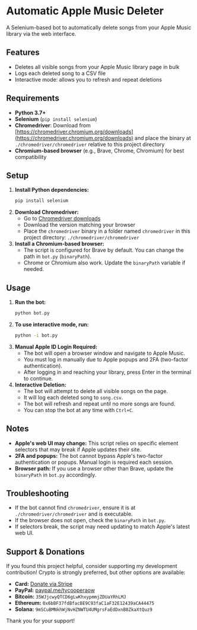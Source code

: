# Automatic Apple Music Deleter

A Selenium-based bot to automatically delete songs from your Apple Music library via the web interface.

## Features
- Deletes all visible songs from your Apple Music library page in bulk
- Logs each deleted song to a CSV file
- Interactive mode: allows you to refresh and repeat deletions

## Requirements
- **Python 3.7+**
- **Selenium** (`pip install selenium`)
- **Chromedriver**: Download from [https://chromedriver.chromium.org/downloads](https://chromedriver.chromium.org/downloads) and place the binary at `./chromedriver/chromedriver` relative to this project directory
- **Chromium-based browser** (e.g., Brave, Chrome, Chromium) for best compatibility

## Setup
1. **Install Python dependencies:**
   ```bash
   pip install selenium
   ```
2. **Download Chromedriver:**
   - Go to [Chromedriver downloads](https://chromedriver.chromium.org/downloads)
   - Download the version matching your browser
   - Place the `chromedriver` binary in a folder named `chromedriver` in this project directory: `./chromedriver/chromedriver`
3. **Install a Chromium-based browser:**
   - The script is configured for Brave by default. You can change the path in `bot.py` (`binaryPath`).
   - Chrome or Chromium also work. Update the `binaryPath` variable if needed.

## Usage
1. **Run the bot:**
   ```bash
   python bot.py
   ```
2. **To use interactive mode, run:**
   ```bash
   python -i bot.py
   ```
3. **Manual Apple ID Login Required:**
   - The bot will open a browser window and navigate to Apple Music.
   - You must log in manually due to Apple popups and 2FA (two-factor authentication).
   - After logging in and reaching your library, press Enter in the terminal to continue.
4. **Interactive Deletion:**
   - The bot will attempt to delete all visible songs on the page.
   - It will log each deleted song to `song.csv`.
   - The bot will refresh and repeat until no more songs are found.
   - You can stop the bot at any time with `Ctrl+C`.

## Notes
- **Apple's web UI may change:** This script relies on specific element selectors that may break if Apple updates their site.
- **2FA and popups:** The bot cannot bypass Apple's two-factor authentication or popups. Manual login is required each session.
- **Browser path:** If you use a browser other than Brave, update the `binaryPath` in `bot.py` accordingly.

## Troubleshooting
- If the bot cannot find `chromedriver`, ensure it is at `./chromedriver/chromedriver` and is executable.
- If the browser does not open, check the `binaryPath` in `bot.py`.
- If selectors break, the script may need updating to match Apple's latest web UI.

## Support & Donations
If you found this project helpful, consider supporting my development contribution! Crypto is strongly preferred, but other options are available:

- **Card:** [Donate via Stripe](https://buy.stripe.com/7sYdR8gJk0wCflsgfvdjO01)
- **PayPal:** [paypal.me/tycooperaow](https://paypal.me/tycooperaow)
- **Bitcoin:** `35WJjcwyQTCD6gLwKhxypmmjZDUaYRhLMJ`
- **Ethereum:** `0x6bBF37fdBfacBE9C93faC1aF32E12439aCA44475`
- **Solana:** `9mSCuBMNkhWjNvHZNWTU4UMgrsFaEdDxnB8ZkaXtQuz9`

Thank you for your support!



